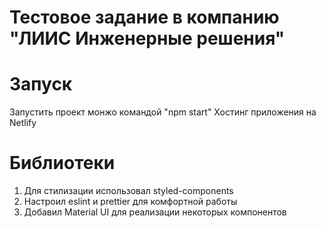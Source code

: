 # Тестовое задание в компанию "ЛИИС Инженерные решения"

# Запуск

Запустить проект монжо командой "npm start"
Хостинг приложения на Netlify
# Библиотеки

1. Для стилизации использовал styled-components
2. Настроил eslint и prettier для комфортной работы
3. Добавил Material UI для реализации некоторых компонентов

